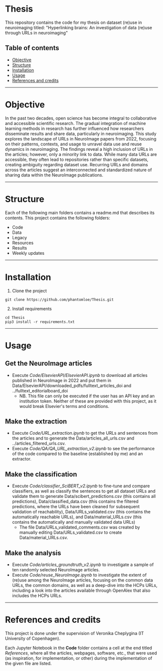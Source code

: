 # Thesis
This repository contains the code for my thesis on dataset (re)use in neuroimaging titled: "Hyperlinking brains: An investigation of data (re)use through URLs in neuroimaging"

## **Table of contents**
- [Objective](#objective)
- [Structure](#structure)
- [Installation](#installation)
- [Usage](#usage) 
- [References and credits](#referencesandcredits)

---

<a name='objective'></a>
# Objective

In the past two decades, open science has become integral to collaborative and accessible scientific research. The gradual integration of machine learning methods in research has further influenced how researchers disseminate results and share data, particularly in neuroimaging. This study explores the landscape of URLs in NeuroImage papers from 2022, focusing on their patterns, contexts, and usage to unravel data use and reuse dynamics in neuroimaging. The findings reveal a high inclusion of URLs in the articles; however, only a minority link to data. While many data URLs are accessible, they often lead to repositories rather than specific datasets, creating ambiguity regarding dataset use. Recurring URLs and domains across the articles suggest an interconnected and standardized nature of sharing data within the NeuroImage publications.

---

<a name='structure'></a>
# Structure
Each of the following main folders contains a readme.md that describes its contents. This project contains the following folders: 
- Code
- Data
- Legacy
- Resources
- Results
- Weekly updates 

---

<a name='installation'></a>
# Installation 

1. Clone the project 
```console 
git clone https://github.com/phantomloe/Thesis.git  
```

2. Install requirements 
```console 
cd Thesis
pip3 install -r requirements.txt
```

---

<a name='usage'></a>
# Usage 

## Get the NeuroImage articles 
- Execute *Code/ElsevierAPI/ElsevierAPI.ipynb* to download all articles published in NeuroImage in 2022 and put them in Data/ElsevierAPI/downloaded_pdfs/fulltext_articles_doi and ../fulltext_editorialboard_doi
    - NB. This file can only be executed if the user has an API key and an institution token. Neither of these are provided with this project, as it would break Elsevier's terms and conditions. 

## Make the extraction 
- Execute *Code/URL_extraction.ipynb* to get the URLs and sentences from the articles and to generate the Data/articles_all_urls.csv and ../articles_filtered_urls.csv. 
- Execute *Code/QA/QA_URL_extraction_v2.ipynb* to see the performance of the code compared to the baseline (established by me) and an extractor. 

## Make the classification 
- Execute *Code/classifier_SciBERT_v2.ipynb* to fine-tune and compare classifiers, as well as classify the sentences to get all dataset URLs and validate them to generate Data/scibert_predictions.csv (this contains all predictions), Data/classified_data.csv (this contains the filtered predictions, where the URLs have been cleaned for subsequent validation of reachability), Data/URLs_validated.csv (this contains the automatically reachable URLs), and Data/material_URLs.csv (this contains the automatically and manually validated data URLs)
    - The file Data/URLs_validated_comments.csv was created by manually editing Data/URLs_validated.csv to create Data/material_URLs.csv.

## Make the analysis 
- Execute *Code/articles_groundtruth_v2.ipynb* to investigate a sample of ten randomly selected NeuroImage articles.
- Execute *Code/reuse_NeuroImage.ipynb* to investigate the extent of (re)use among the NeuroImage articles, focusing on the common data URLs, the common domains, as well as a deep-dive into the HCPs URLs, including a look into the articles available through OpenAlex that also includes the HCPs URLs.  

---

<a name='referencesandcredits'></a>
# References and credits 
This project is done under the supervision of Veronika Cheplygina (IT University of Copenhagen). 

Each Jupyter Notebook in the **Code** folder contains a cell at the end titled *References*, where all the articles, webpages, software, etc., that were used (as inspiration, for implementation, or other) during the implementation of the given file are listed. 